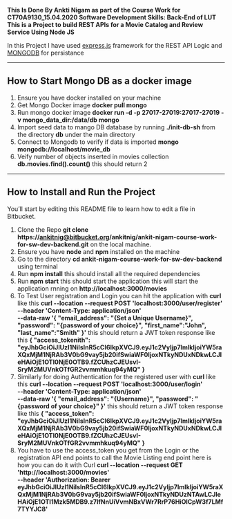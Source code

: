 **This Is Done By Ankti Nigam as part of the Course Work for CT70A9130_15.04.2020 Software Development Skills: Back-End of LUT**
**This is a Project to build REST APIs for a Movie Catalog and Review Service  Using Node JS**


In this Project I have used [express.js](https://expressjs.com/) framework for the REST API Logic and [MONGODB](https://www.mongodb.com/) for persistance

---
## How to Start Mongo DB as a docker image 
1. Ensure you have docker installed on your machine
2. Get Mongo Docker image **docker pull mongo**
3. Run mongo docker image **docker run -d -p 27017-27019:27017-27019 -v mongo_data_dir:/data/db mongo**
4. Import seed data to mango DB database by running **./init-db-sh** from the directory **db** under the main directory
5. Connect to Mongodb to verify if data is imported **mongo mongodb://localhost/movie_db**
6. Veify number of objects inserted in movies collection **db.movies.find().count()** this should return 2
---
## How to Install and Run the Project

You’ll start by editing this README file to learn how to edit a file in Bitbucket.

1. Clone the Repo **git clone https://ankitnig@bitbucket.org/ankitnig/ankit-nigam-course-work-for-sw-dev-backend.git** on the local machine.
2. Ensure you have **node** and **npm** installed on the machine
3. Go to the directory **cd ankit-nigam-course-work-for-sw-dev-backend** using terminal
4. Run **npm install** this should install all the required dependencies
5. Run **npm start** this should start the application this will start the application rnning on **http://localhost:3000/movies**
6. To Test User registration and Login you can hit the application with **curl** like this **curl --location --request POST 'localhost:3000/user/register' \
--header 'Content-Type: application/json' \
--data-raw '{
    "email_address": "{Set a Unique Username}",
    "password": "{password of your choice}",
    "first_name":"John",
    "last_name":"Smith"
}'** this should return a JWT token response like this **{
    "access_tokenith": "eyJhbGciOiJIUzI1NiIsInR5cCI6IkpXVCJ9.eyJ1c2VyIjp7ImlkIjoiYW5raXQxMjM1NjRAb3V0bG9vay5jb20ifSwiaWF0IjoxNTkyNDUxNDkwLCJleHAiOjE1OTI0NjE0OTB9.fZCUhzCJEUsvI-SryM2MUVnkOTfGR2vvmmhkuq94yMQ"
}**
7. Similarly for doing Authentication for the registered user with **curl** like this **curl --location --request POST 'localhost:3000/user/login' \
--header 'Content-Type: application/json' \
--data-raw '{
    "email_address": "{Username}",
    "password": "{password of your choice}"
}'** this should return a JWT token response like this **{
    "access_token": "eyJhbGciOiJIUzI1NiIsInR5cCI6IkpXVCJ9.eyJ1c2VyIjp7ImlkIjoiYW5raXQxMjM1NjRAb3V0bG9vay5jb20ifSwiaWF0IjoxNTkyNDUxNDkwLCJleHAiOjE1OTI0NjE0OTB9.fZCUhzCJEUsvI-SryM2MUVnkOTfGR2vvmmhkuq94yMQ"
}**
7. You have to use the access_token you get from the Login or the registration API end points to call the Movie Listing end point here is how you can do it with Curl **curl --location --request GET 'http://localhost:3000/movies' \
--header 'Authorization: Bearer eyJhbGciOiJIUzI1NiIsInR5cCI6IkpXVCJ9.eyJ1c2VyIjp7ImlkIjoiYW5raXQxMjM1NjRAb3V0bG9vay5jb20ifSwiaWF0IjoxNTkyNDUzNTAwLCJleHAiOjE1OTI1Mzk5MDB9.z7lfNnUiVvmNBxVWr7RrP76HiOlCpW3f7LMf7TYYJC8'**

